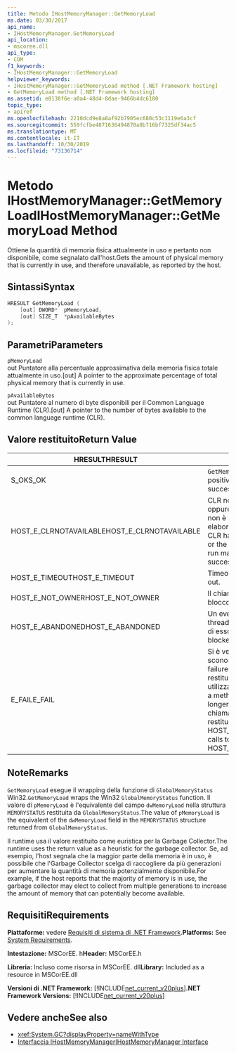 ```yaml
---
title: Metodo IHostMemoryManager::GetMemoryLoad
ms.date: 03/30/2017
api_name:
- IHostMemoryManager.GetMemoryLoad
api_location:
- mscoree.dll
api_type:
- COM
f1_keywords:
- IHostMemoryManager::GetMemoryLoad
helpviewer_keywords:
- IHostMemoryManager::GetMemoryLoad method [.NET Framework hosting]
- GetMemoryLoad method [.NET Framework hosting]
ms.assetid: e8138f6e-a0a4-48d4-8dae-9466b4dc6180
topic_type:
- apiref
ms.openlocfilehash: 2210dcd9e8a8af92b7905ec680c53c1119e6a3cf
ms.sourcegitcommit: 559fcfbe4871636494870a8b716bf7325df34ac5
ms.translationtype: MT
ms.contentlocale: it-IT
ms.lasthandoff: 10/30/2019
ms.locfileid: "73136714"
---
```

# <a name="ihostmemorymanagergetmemoryload-method"></a><span data-ttu-id="fbdca-102">Metodo IHostMemoryManager::GetMemoryLoad</span><span class="sxs-lookup"><span data-stu-id="fbdca-102">IHostMemoryManager::GetMemoryLoad Method</span></span>
<span data-ttu-id="fbdca-103">Ottiene la quantità di memoria fisica attualmente in uso e pertanto non disponibile, come segnalato dall'host.</span><span class="sxs-lookup"><span data-stu-id="fbdca-103">Gets the amount of physical memory that is currently in use, and therefore unavailable, as reported by the host.</span></span>  
  
## <a name="syntax"></a><span data-ttu-id="fbdca-104">Sintassi</span><span class="sxs-lookup"><span data-stu-id="fbdca-104">Syntax</span></span>  
  
```cpp  
HRESULT GetMemoryLoad (  
    [out] DWORD*  pMemoryLoad,   
    [out] SIZE_T  *pAvailableBytes  
);  
```  
  
## <a name="parameters"></a><span data-ttu-id="fbdca-105">Parametri</span><span class="sxs-lookup"><span data-stu-id="fbdca-105">Parameters</span></span>  
 `pMemoryLoad`  
 <span data-ttu-id="fbdca-106">out Puntatore alla percentuale approssimativa della memoria fisica totale attualmente in uso.</span><span class="sxs-lookup"><span data-stu-id="fbdca-106">[out] A pointer to the approximate percentage of total physical memory that is currently in use.</span></span>  
  
 `pAvailableBytes`  
 <span data-ttu-id="fbdca-107">out Puntatore al numero di byte disponibili per il Common Language Runtime (CLR).</span><span class="sxs-lookup"><span data-stu-id="fbdca-107">[out] A pointer to the number of bytes available to the common language runtime (CLR).</span></span>  
  
## <a name="return-value"></a><span data-ttu-id="fbdca-108">Valore restituito</span><span class="sxs-lookup"><span data-stu-id="fbdca-108">Return Value</span></span>  
  
|<span data-ttu-id="fbdca-109">HRESULT</span><span class="sxs-lookup"><span data-stu-id="fbdca-109">HRESULT</span></span>|<span data-ttu-id="fbdca-110">Descrizione</span><span class="sxs-lookup"><span data-stu-id="fbdca-110">Description</span></span>|  
|-------------|-----------------|  
|<span data-ttu-id="fbdca-111">S_OK</span><span class="sxs-lookup"><span data-stu-id="fbdca-111">S_OK</span></span>|<span data-ttu-id="fbdca-112">`GetMemoryLoad` ha restituito un esito positivo.</span><span class="sxs-lookup"><span data-stu-id="fbdca-112">`GetMemoryLoad` returned successfully.</span></span>|  
|<span data-ttu-id="fbdca-113">HOST_E_CLRNOTAVAILABLE</span><span class="sxs-lookup"><span data-stu-id="fbdca-113">HOST_E_CLRNOTAVAILABLE</span></span>|<span data-ttu-id="fbdca-114">CLR non è stato caricato in un processo oppure CLR si trova in uno stato in cui non è possibile eseguire codice gestito o elaborare la chiamata correttamente.</span><span class="sxs-lookup"><span data-stu-id="fbdca-114">The CLR has not been loaded into a process, or the CLR is in a state in which it cannot run managed code or process the call successfully.</span></span>|  
|<span data-ttu-id="fbdca-115">HOST_E_TIMEOUT</span><span class="sxs-lookup"><span data-stu-id="fbdca-115">HOST_E_TIMEOUT</span></span>|<span data-ttu-id="fbdca-116">Timeout della chiamata.</span><span class="sxs-lookup"><span data-stu-id="fbdca-116">The call timed out.</span></span>|  
|<span data-ttu-id="fbdca-117">HOST_E_NOT_OWNER</span><span class="sxs-lookup"><span data-stu-id="fbdca-117">HOST_E_NOT_OWNER</span></span>|<span data-ttu-id="fbdca-118">Il chiamante non è il proprietario del blocco.</span><span class="sxs-lookup"><span data-stu-id="fbdca-118">The caller does not own the lock.</span></span>|  
|<span data-ttu-id="fbdca-119">HOST_E_ABANDONED</span><span class="sxs-lookup"><span data-stu-id="fbdca-119">HOST_E_ABANDONED</span></span>|<span data-ttu-id="fbdca-120">Un evento è stato annullato mentre un thread bloccato o Fiber era in attesa su di esso.</span><span class="sxs-lookup"><span data-stu-id="fbdca-120">An event was canceled while a blocked thread or fiber was waiting on it.</span></span>|  
|<span data-ttu-id="fbdca-121">E_FAIL</span><span class="sxs-lookup"><span data-stu-id="fbdca-121">E_FAIL</span></span>|<span data-ttu-id="fbdca-122">Si è verificato un errore irreversibile sconosciuto.</span><span class="sxs-lookup"><span data-stu-id="fbdca-122">An unknown catastrophic failure occurred.</span></span> <span data-ttu-id="fbdca-123">Quando un metodo restituisce E_FAIL, CLR non è più utilizzabile all'interno del processo.</span><span class="sxs-lookup"><span data-stu-id="fbdca-123">When a method returns E_FAIL, the CLR is no longer usable within the process.</span></span> <span data-ttu-id="fbdca-124">Le chiamate successive ai metodi di hosting restituiscono HOST_E_CLRNOTAVAILABLE.</span><span class="sxs-lookup"><span data-stu-id="fbdca-124">Subsequent calls to hosting methods return HOST_E_CLRNOTAVAILABLE.</span></span>|  
  
## <a name="remarks"></a><span data-ttu-id="fbdca-125">Note</span><span class="sxs-lookup"><span data-stu-id="fbdca-125">Remarks</span></span>  
 <span data-ttu-id="fbdca-126">`GetMemoryLoad` esegue il wrapping della funzione di `GlobalMemoryStatus` Win32.</span><span class="sxs-lookup"><span data-stu-id="fbdca-126">`GetMemoryLoad` wraps the Win32 `GlobalMemoryStatus` function.</span></span> <span data-ttu-id="fbdca-127">Il valore di `pMemoryLoad` è l'equivalente del campo `dwMemoryLoad` nella struttura `MEMORYSTATUS` restituita da `GlobalMemoryStatus`.</span><span class="sxs-lookup"><span data-stu-id="fbdca-127">The value of `pMemoryLoad` is the equivalent of the `dwMemoryLoad` field in the `MEMORYSTATUS` structure returned from `GlobalMemoryStatus`.</span></span>  
  
 <span data-ttu-id="fbdca-128">Il runtime usa il valore restituito come euristica per la Garbage Collector.</span><span class="sxs-lookup"><span data-stu-id="fbdca-128">The runtime uses the return value as a heuristic for the garbage collector.</span></span> <span data-ttu-id="fbdca-129">Se, ad esempio, l'host segnala che la maggior parte della memoria è in uso, è possibile che l'Garbage Collector scelga di raccogliere da più generazioni per aumentare la quantità di memoria potenzialmente disponibile.</span><span class="sxs-lookup"><span data-stu-id="fbdca-129">For example, if the host reports that the majority of memory is in use, the garbage collector may elect to collect from multiple generations to increase the amount of memory that can potentially become available.</span></span>  
  
## <a name="requirements"></a><span data-ttu-id="fbdca-130">Requisiti</span><span class="sxs-lookup"><span data-stu-id="fbdca-130">Requirements</span></span>  
 <span data-ttu-id="fbdca-131">**Piattaforme:** vedere [Requisiti di sistema di .NET Framework](../../../../docs/framework/get-started/system-requirements.md).</span><span class="sxs-lookup"><span data-stu-id="fbdca-131">**Platforms:** See [System Requirements](../../../../docs/framework/get-started/system-requirements.md).</span></span>  
  
 <span data-ttu-id="fbdca-132">**Intestazione:** MSCorEE. h</span><span class="sxs-lookup"><span data-stu-id="fbdca-132">**Header:** MSCorEE.h</span></span>  
  
 <span data-ttu-id="fbdca-133">**Libreria:** Incluso come risorsa in MSCorEE. dll</span><span class="sxs-lookup"><span data-stu-id="fbdca-133">**Library:** Included as a resource in MSCorEE.dll</span></span>  
  
 <span data-ttu-id="fbdca-134">**Versioni di .NET Framework:** [!INCLUDE[net_current_v20plus](../../../../includes/net-current-v20plus-md.md)]</span><span class="sxs-lookup"><span data-stu-id="fbdca-134">**.NET Framework Versions:** [!INCLUDE[net_current_v20plus](../../../../includes/net-current-v20plus-md.md)]</span></span>  
  
## <a name="see-also"></a><span data-ttu-id="fbdca-135">Vedere anche</span><span class="sxs-lookup"><span data-stu-id="fbdca-135">See also</span></span>

- <xref:System.GC?displayProperty=nameWithType>
- [<span data-ttu-id="fbdca-136">Interfaccia IHostMemoryManager</span><span class="sxs-lookup"><span data-stu-id="fbdca-136">IHostMemoryManager Interface</span></span>](../../../../docs/framework/unmanaged-api/hosting/ihostmemorymanager-interface.md)

